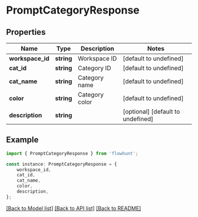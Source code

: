 # PromptCategoryResponse


## Properties

Name | Type | Description | Notes
------------ | ------------- | ------------- | -------------
**workspace_id** | **string** | Workspace ID | [default to undefined]
**cat_id** | **string** | Category ID | [default to undefined]
**cat_name** | **string** | Category name | [default to undefined]
**color** | **string** | Category color | [default to undefined]
**description** | **string** |  | [optional] [default to undefined]

## Example

```typescript
import { PromptCategoryResponse } from 'flowhunt';

const instance: PromptCategoryResponse = {
    workspace_id,
    cat_id,
    cat_name,
    color,
    description,
};
```

[[Back to Model list]](../README.md#documentation-for-models) [[Back to API list]](../README.md#documentation-for-api-endpoints) [[Back to README]](../README.md)
